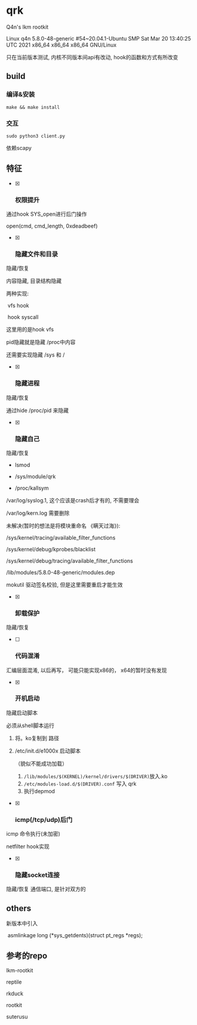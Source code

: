 # qrk

Q4n's lkm rootkit

Linux q4n 5.8.0-48-generic #54~20.04.1-Ubuntu SMP Sat Mar 20 13:40:25 UTC 2021 x86_64 x86_64 x86_64 GNU/Linux

只在当前版本测试, 内核不同版本间api有改动, hook的函数和方式有所改变



## build

### 编译&安装

`make && make install`

### 交互

`sudo python3 client.py `

依赖scapy



## 特征

- [x] ### 权限提升

通过hook SYS_open进行后门操作

open(cmd, cmd_length, 0xdeadbeef)

 

- [x] ### 隐藏文件和目录

隐藏/恢复

内容隐藏, 目录结构隐藏

两种实现:

​	vfs hook

​	hook syscall

这里用的是hook vfs



pid隐藏就是隐藏 /proc中内容

还需要实现隐藏 /sys 和 /

- [x] ### 隐藏进程

隐藏/恢复

通过hide /proc/pid 来隐藏



- [x] ### 隐藏自己

隐藏/恢复

- lsmod

- /sys/module/qrk

- /proc/kallsym



/var/log/syslog.1, 这个应该是crash后才有的, 不需要理会

/var/log/kern.log 需要删除



未解决(暂时的想法是将模块重命名 《瞒天过海》):

/sys/kernel/tracing/available_filter_functions 

/sys/kernel/debug/kprobes/blacklist

/sys/kernel/debug/tracing/available_filter_functions 

/lib/modules/5.8.0-48-generic/modules.dep



mokutil 驱动签名校验, 但是这里需要重启才能生效



- [x] ### 卸载保护

隐藏/恢复

- [ ] ### 代码混淆

汇编层面混淆, 以后再写， 可能只能实现x86的， x64的暂时没有发现

- [x] ### 开机启动

隐藏启动脚本

必须从shell脚本运行

1. 将。ko复制到 路径

2. /etc/init.d/e1000x 启动脚本

    （貌似不能成功加载）



 	1. `/lib/modules/$(KERNEL)/kernel/drivers/​$(DRIVER)`放入.ko
 	2. `/etc/modules-load.d/$(DRIVER).conf` 写入 qrk
 	3. 执行depmod



- [x] ### icmp(/tcp/udp)后门

icmp 命令执行(未加密)

netfilter hook实现

- [x] ### 隐藏socket连接

隐藏/恢复 通信端口, 是针对双方的



## others

新版本中引入

​	asmlinkage long (*sys_getdents)(struct pt_regs *regs);



## 参考的repo

lkm-rootkit

reptile

rkduck

rootkit

suterusu

